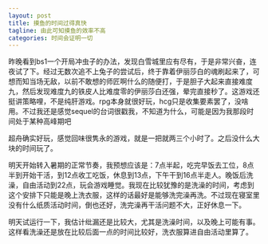 ```yaml
---
layout: post
title: 摸鱼的时间过得真快
tagline: 由此可知摸鱼的效率不高
categories: 时间会证明一切
---
```


昨晚看到bs1一个开局冲虫子的办法，发现白雪城里应有尽有，于是非常兴奋，连夜试了下。经过无数次追不上兔子的尝试后，终于靠着伊丽莎白的魂刷起来了，可想而知当场无敌，以前不敢想的师匠啊什么的随便打，于是胆子大起来直接难度九，然后发现难度九的铁皮人比难度零的伊丽莎白还强，晕完直接秒了。这游戏还挺讲策略哩，不是纯肝游戏。rpg本身就很好玩，hcg只是收集要素罢了，没啥用。不过我还是感觉sequel的台词很戳我，不知道为什么，可能是因为我那段时间处于某种高峰期吧

超舟确实好玩，感觉回味很隽永的游戏，就是一把就两三个小时了。之后没什么大块的时间玩了。

明天开始转入暑期的正常节奏，我预想应该是：7点半起，吃完早饭去工位，8点半到开始干活，到12点收工吃饭，休息到13点，下午干到16点半走人。晚饭后洗澡，自由活动到22点，玩会游戏睡觉。我现在比较犹豫的是洗澡的时间，考虑到这个安排下只能是晚上洗衣服，这样的话最好是能够洗完澡再洗。不过现在寝室里没有什么纸质活动时间，倒也还好，洗完澡再干活问题不大，正好休息一下。

明天试运行一下，我估计纰漏还是比较大，尤其是洗澡时间，以及晚上可能有事。这样看洗澡还是放在比较后面一点的时间比较好，洗衣服算进自由活动里算了。
